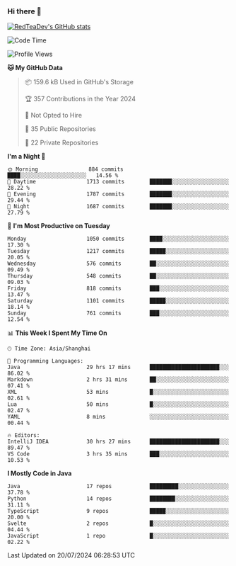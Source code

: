 ### Hi there 👋

<!--
**RedTeaDev/RedTeaDev** is a ✨ _special_ ✨ repository because its `README.md` (this file) appears on your GitHub profile.

Here are some ideas to get you started:

- 🔭 I’m currently working on ...
- 🌱 I’m currently learning ...
- 👯 I’m looking to collaborate on ...
- 🤔 I’m looking for help with ...
- 💬 Ask me about ...
- 📫 How to reach me: ...
- 😄 Pronouns: ...
- ⚡ Fun fact: ...
-->

<!--
[![wakatime](https://wakatime.com/badge/user/6b101ed0-04c0-4490-9283-eb61f2efff96.svg)](https://wakatime.com/@6b101ed0-04c0-4490-9283-eb61f2efff96)
!-->

[![RedTeaDev's GitHub stats](https://github-readme-stats.vercel.app/api?username=RedTeaDev)](https://github.com/anuraghazra/github-readme-stats)
<!--
[![willianrod's wakatime stats](https://github-readme-stats.vercel.app/api/wakatime?username=RedTeaDev)](https://github.com/anuraghazra/github-readme-stats)
!-->
<!--START_SECTION:waka-->
![Code Time](http://img.shields.io/badge/Code%20Time-2%2C405%20hrs%2035%20mins-blue)

![Profile Views](http://img.shields.io/badge/Profile%20Views-0-blue)

**🐱 My GitHub Data** 

> 📦 159.6 kB Used in GitHub's Storage 
 > 
> 🏆 357 Contributions in the Year 2024
 > 
> 🚫 Not Opted to Hire
 > 
> 📜 35 Public Repositories 
 > 
> 🔑 22 Private Repositories 
 > 
**I'm a Night 🦉** 

```text
🌞 Morning                884 commits         ████░░░░░░░░░░░░░░░░░░░░░   14.56 % 
🌆 Daytime                1713 commits        ███████░░░░░░░░░░░░░░░░░░   28.22 % 
🌃 Evening                1787 commits        ███████░░░░░░░░░░░░░░░░░░   29.44 % 
🌙 Night                  1687 commits        ███████░░░░░░░░░░░░░░░░░░   27.79 % 
```
📅 **I'm Most Productive on Tuesday** 

```text
Monday                   1050 commits        ████░░░░░░░░░░░░░░░░░░░░░   17.30 % 
Tuesday                  1217 commits        █████░░░░░░░░░░░░░░░░░░░░   20.05 % 
Wednesday                576 commits         ██░░░░░░░░░░░░░░░░░░░░░░░   09.49 % 
Thursday                 548 commits         ██░░░░░░░░░░░░░░░░░░░░░░░   09.03 % 
Friday                   818 commits         ███░░░░░░░░░░░░░░░░░░░░░░   13.47 % 
Saturday                 1101 commits        █████░░░░░░░░░░░░░░░░░░░░   18.14 % 
Sunday                   761 commits         ███░░░░░░░░░░░░░░░░░░░░░░   12.54 % 
```


📊 **This Week I Spent My Time On** 

```text
🕑︎ Time Zone: Asia/Shanghai

💬 Programming Languages: 
Java                     29 hrs 17 mins      ██████████████████████░░░   86.02 % 
Markdown                 2 hrs 31 mins       ██░░░░░░░░░░░░░░░░░░░░░░░   07.41 % 
XML                      53 mins             █░░░░░░░░░░░░░░░░░░░░░░░░   02.61 % 
Lua                      50 mins             █░░░░░░░░░░░░░░░░░░░░░░░░   02.47 % 
YAML                     8 mins              ░░░░░░░░░░░░░░░░░░░░░░░░░   00.44 % 

🔥 Editors: 
IntelliJ IDEA            30 hrs 27 mins      ██████████████████████░░░   89.47 % 
VS Code                  3 hrs 35 mins       ███░░░░░░░░░░░░░░░░░░░░░░   10.53 % 
```

**I Mostly Code in Java** 

```text
Java                     17 repos            █████████░░░░░░░░░░░░░░░░   37.78 % 
Python                   14 repos            ████████░░░░░░░░░░░░░░░░░   31.11 % 
TypeScript               9 repos             █████░░░░░░░░░░░░░░░░░░░░   20.00 % 
Svelte                   2 repos             █░░░░░░░░░░░░░░░░░░░░░░░░   04.44 % 
JavaScript               1 repo              █░░░░░░░░░░░░░░░░░░░░░░░░   02.22 % 
```




 Last Updated on 20/07/2024 06:28:53 UTC
<!--END_SECTION:waka-->


